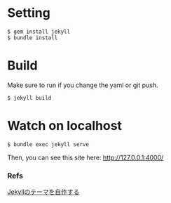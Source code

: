 # Setting
```
$ gem install jekyll
$ bundle install
```

# Build
Make sure to run if you change the yaml or git push.
```
$ jekyll build
```

# Watch on localhost
```
$ bundle exec jekyll serve
```
Then, you can see this site here: http://127.0.0.1:4000/

### Refs
[Jekyllのテーマを自作する](https://e-joint.jp/blog/347)
